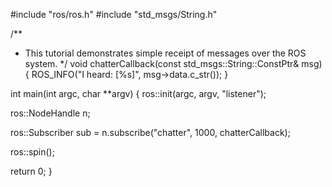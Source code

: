 #include "ros/ros.h"
#include "std_msgs/String.h"
 
/**
 * This tutorial demonstrates simple receipt of messages over the ROS system.
 */
void chatterCallback(const std_msgs::String::ConstPtr& msg)
{
  ROS_INFO("I heard: [%s]", msg->data.c_str());
}
 
int main(int argc, char **argv)
{
  ros::init(argc, argv, "listener");
 
  ros::NodeHandle n;
 
  ros::Subscriber sub = n.subscribe("chatter", 1000, chatterCallback);
 
  ros::spin();
 
  return 0;
}
